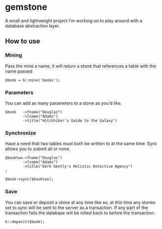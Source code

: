 gemstone
========
A small and lightweight project I'm working on to play around with a database abstraction layer.

How to use
----------

### Mining
Pass the mine a name, it will return a stone that references a table with the name passed

```
$book = G::mine('books');
```

### Parameters
You can add as many parameters to a stone as you'd like.

```
$book   ->fname("Douglas")
		->lname("Adams")
		->title("Hitchhiker's Guide to the Galaxy")
```

### Synchronize
Have a need that two tables must both be written to at the same time. Sync allows you to submit all or none.

```
$booktwo->fname("Douglas")
		->lname("Adams")
		->title("Derk Gently's Holistic Detective Agency")
;

$book->sync($booktwo);
```	

### Save
You can save or deposit a stone at any time like so, at this time any stones set to sync will be sent to the server as a transaction. If any part of the transaction fails the database will be rolled back to before the transaction.

```
G::deposit($book);
```